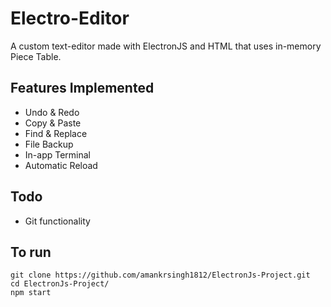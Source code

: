Electro-Editor
======

A custom text-editor made with ElectronJS and HTML that uses in-memory Piece Table.

## Features Implemented
* Undo & Redo
* Copy & Paste
* Find & Replace
* File Backup
* In-app Terminal
* Automatic Reload

## Todo
* Git functionality


## To run

 ```
 git clone https://github.com/amankrsingh1812/ElectronJs-Project.git
 cd ElectronJs-Project/
 npm start
 ```
